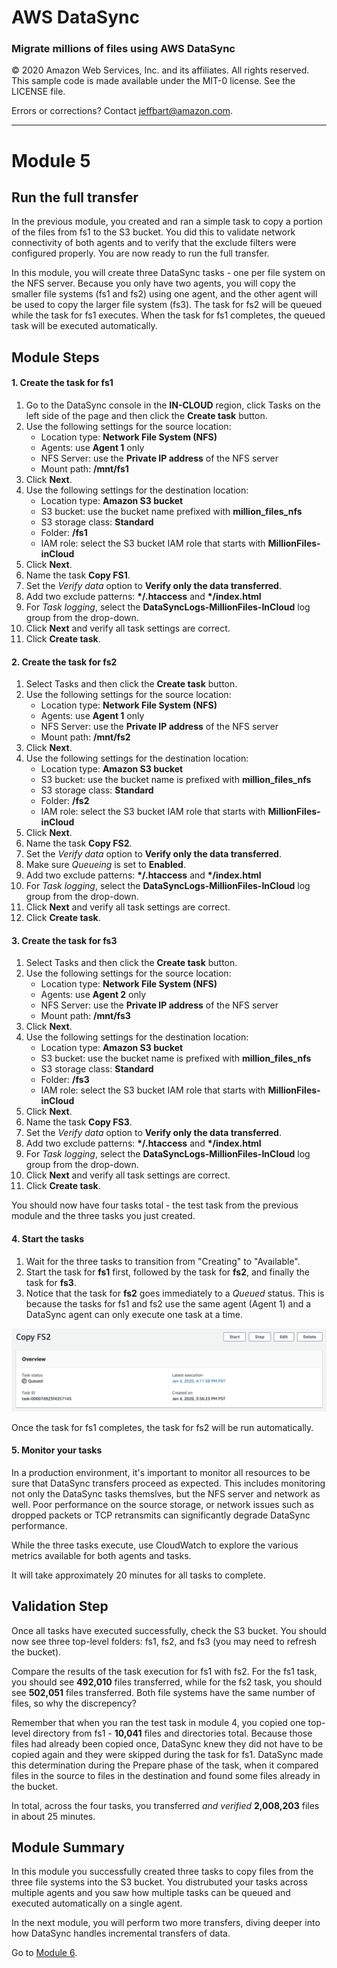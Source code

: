 # **AWS DataSync**

### Migrate millions of files using AWS DataSync

© 2020 Amazon Web Services, Inc. and its affiliates. All rights reserved.
This sample code is made available under the MIT-0 license. See the LICENSE file.

Errors or corrections? Contact [jeffbart@amazon.com](mailto:jeffbart@amazon.com).

---

# Module 5
## Run the full transfer

In the previous module, you created and ran a simple task to copy a portion of the files from fs1 to the S3 bucket.  You did this to validate network connectivity of both agents and to verify that the exclude filters were configured properly.  You are now ready to run the full transfer.

In this module, you will create three DataSync tasks - one per file system on the NFS server.  Because you only have two agents, you will copy the smaller file systems (fs1 and fs2) using one agent, and the other agent will be used to copy the larger file system (fs3).  The task for fs2 will be queued while the task for fs1 executes.  When the task for fs1 completes, the queued task will be executed automatically.

## Module Steps

#### 1. Create the task for fs1

1. Go to the DataSync console in the **IN-CLOUD** region, click Tasks on the left side of the page and then click the **Create task** button.
2. Use the following settings for the source location:
   - Location type:  **Network File System (NFS)**
   - Agents: use **Agent 1** only
   - NFS Server: use the **Private IP address** of the NFS server
   - Mount path: **/mnt/fs1**
3. Click **Next**.
4. Use the following settings for the destination location:
   - Location type:  **Amazon S3 bucket**
   - S3 bucket: use the bucket name prefixed with **million_files_nfs**
   - S3 storage class: **Standard**
   - Folder: **/fs1**
   - IAM role: select the S3 bucket IAM role that starts with **MillionFiles-inCloud**
5. Click **Next**.
6. Name the task **Copy FS1**.
7. Set the _Verify data_ option to **Verify only the data transferred**.
8. Add two exclude patterns: **\*/.htaccess** and **\*/index.html**
9. For _Task logging_, select the **DataSyncLogs-MillionFiles-InCloud** log group from the drop-down.
10. Click **Next** and verify all task settings are correct.
11. Click **Create task**.

#### 2. Create the task for fs2

1. Select Tasks and then click the **Create task** button.
2. Use the following settings for the source location:
   - Location type:  **Network File System (NFS)**
   - Agents: use **Agent 1** only
   - NFS Server: use the **Private IP address** of the NFS server
   - Mount path: **/mnt/fs2**
3. Click **Next**.
4. Use the following settings for the destination location:
   - Location type:  **Amazon S3 bucket**
   - S3 bucket: use the bucket name is prefixed with **million_files_nfs**
   - S3 storage class: **Standard**
   - Folder: **/fs2**
   - IAM role: select the S3 bucket IAM role that starts with **MillionFiles-inCloud**
5. Click **Next**.
6. Name the task **Copy FS2**.
7. Set the _Verify data_ option to **Verify only the data transferred**.
8. Make sure _Queueing_ is set to **Enabled**.
8. Add two exclude patterns: **\*/.htaccess** and **\*/index.html**
17. For _Task logging_, select the **DataSyncLogs-MillionFiles-InCloud** log group from the drop-down.
9. Click **Next** and verify all task settings are correct.
10. Click **Create task**.

#### 3. Create the task for fs3

1. Select Tasks and then click the **Create task** button.
2. Use the following settings for the source location:
   - Location type:  **Network File System (NFS)**
   - Agents: use **Agent 2** only
   - NFS Server: use the **Private IP address** of the NFS server
   - Mount path: **/mnt/fs3**
3. Click **Next**.
4. Use the following settings for the destination location:
   - Location type:  **Amazon S3 bucket**
   - S3 bucket: use the bucket name is prefixed with **million_files_nfs**
   - S3 storage class: **Standard**
   - Folder: **/fs3**
   - IAM role: select the S3 bucket IAM role that starts with **MillionFiles-inCloud**
5. Click **Next**.
6. Name the task **Copy FS3**.
7. Set the _Verify data_ option to **Verify only the data transferred**.
8. Add two exclude patterns: **\*/.htaccess** and **\*/index.html**
17. For _Task logging_, select the **DataSyncLogs-MillionFiles-InCloud** log group from the drop-down.
9. Click **Next** and verify all task settings are correct.
10. Click **Create task**.

You should now have four tasks total - the test task from the previous module and the three tasks you just created.

#### 4. Start the tasks

1. Wait for the three tasks to transition from "Creating" to "Available".
2. Start the task for **fs1** first, followed by the task for **fs2**, and finally the task for **fs3**.
3. Notice that the task for **fs2** goes immediately to a _Queued_ status.  This is because the tasks for fs1 and fs2 use the same agent (Agent 1) and a DataSync agent can only execute one task at a time.

  ![](../images/mod5ds1.png)

  Once the task for fs1 completes, the task for fs2 will be run automatically.

#### 5. Monitor your tasks

In a production environment, it's important to monitor all resources to be sure that DataSync transfers proceed as expected.  This includes monitoring not only the DataSync tasks themslves, but the NFS server and network as well.  Poor performance on the source storage, or network issues such as dropped packets or TCP retransmits can significantly degrade DataSync performance.

While the three tasks execute, use CloudWatch to explore the various metrics available for both agents and tasks.

It will take approximately 20 minutes for all tasks to complete.

## Validation Step

Once all tasks have executed successfully, check the S3 bucket.  You should now see three top-level folders: fs1, fs2, and fs3 (you may need to refresh the bucket).

Compare the results of the task execution for fs1 with fs2.  For the fs1 task, you should see **492,010** files transferred, while for the fs2 task, you should see **502,051** files transferred.  Both file systems have the same number of files, so why the discrepency?

Remember that when you ran the test task in module 4, you copied one top-level directory from fs1 - **10,041** files and directories total.  Because those files had already been copied once, DataSync knew they did not have to be copied again and they were skipped during the task for fs1.  DataSync made this determination during the Prepare phase of the task, when it compared files in the source to files in the destination and found some files already in the bucket.

In total, across the four tasks, you transferred _and verified_ **2,008,203** files in about 25 minutes.

## Module Summary

In this module you successfully created three tasks to copy files from the three file systems into the S3 bucket.  You distrubuted your tasks across multiple agents and you saw how multiple tasks can be queued and executed automatically on a single agent.

In the next module, you will perform two more transfers, diving deeper into how DataSync handles incremental transfers of data.

Go to [Module 6](/workshops/nfs-million-files/module6).
